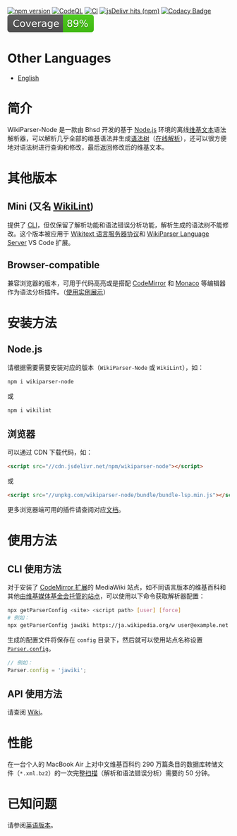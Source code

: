 [![npm version](https://badge.fury.io/js/wikiparser-node.svg)](https://www.npmjs.com/package/wikiparser-node)
[![CodeQL](https://github.com/bhsd-harry/wikiparser-node/actions/workflows/codeql.yml/badge.svg)](https://github.com/bhsd-harry/wikiparser-node/actions/workflows/codeql.yml)
[![CI](https://github.com/bhsd-harry/wikiparser-node/actions/workflows/node.js.yml/badge.svg)](https://github.com/bhsd-harry/wikiparser-node/actions/workflows/node.js.yml)
[![jsDelivr hits (npm)](https://img.shields.io/jsdelivr/npm/hm/wikiparser-node)](https://www.npmjs.com/package/wikiparser-node)
[![Codacy Badge](https://app.codacy.com/project/badge/Grade/a2fbe7641031451baca2947ae6d7891f)](https://app.codacy.com/gh/bhsd-harry/wikiparser-node/dashboard)
![Istanbul coverage](./coverage/badge.svg)

# Other Languages

- [English](./README.md)

# 简介

WikiParser-Node 是一款由 Bhsd 开发的基于 [Node.js](https://nodejs.org/) 环境的离线[维基文本](https://www.mediawiki.org/wiki/Wikitext)语法解析器，可以解析几乎全部的维基语法并生成[语法树](https://en.wikipedia.org/wiki/Abstract_syntax_tree)（[在线解析](https://bhsd-harry.github.io/wikiparser-node/#editor)），还可以很方便地对语法树进行查询和修改，最后返回修改后的维基文本。

# 其他版本

## Mini (又名 [WikiLint](https://www.npmjs.com/package/wikilint))

提供了 [CLI](https://en.wikipedia.org/wiki/Command-line_interface)，但仅保留了解析功能和语法错误分析功能，解析生成的语法树不能修改。这个版本被应用于 [Wikitext 语言服务器协议](https://www.npmjs.com/package/wikitext-lsp)和 [WikiParser Language Server](https://marketplace.visualstudio.com/items?itemName=Bhsd.vscode-extension-wikiparser) VS Code 扩展。

## Browser-compatible

兼容浏览器的版本，可用于代码高亮或是搭配 [CodeMirror](https://www.npmjs.com/package/@bhsd/codemirror-mediawiki) 和 [Monaco](https://www.npmjs.com/package/monaco-wiki) 等编辑器作为语法分析插件。（[使用实例展示](https://bhsd-harry.github.io/wikiparser-node)）

# 安装方法

## Node.js

请根据需要需要安装对应的版本（`WikiParser-Node` 或 `WikiLint`），如：

```sh
npm i wikiparser-node
```

或

```sh
npm i wikilint
```

## 浏览器

可以通过 CDN 下载代码，如：

```html
<script src="//cdn.jsdelivr.net/npm/wikiparser-node"></script>
```

或

```html
<script src="//unpkg.com/wikiparser-node/bundle/bundle-lsp.min.js"></script>
```

更多浏览器端可用的插件请查阅对应[文档](https://github.com/bhsd-harry/wikiparser-node/wiki/Browser)。

# 使用方法

## CLI 使用方法

对于安装了 [CodeMirror 扩展](https://mediawiki.org/wiki/Extension:CodeMirror)的 MediaWiki 站点，如不同语言版本的维基百科和其他[由维基媒体基金会托管的站点](https://meta.wikimedia.org/wiki/Special:SiteMatrix)，可以使用以下命令获取解析器配置：

```sh
npx getParserConfig <site> <script path> [user] [force]
# 例如：
npx getParserConfig jawiki https://ja.wikipedia.org/w user@example.net
```

生成的配置文件将保存在 `config` 目录下，然后就可以使用站点名称设置 [`Parser.config`](https://github.com/bhsd-harry/wikiparser-node/wiki/Parser#config)。

```javascript
// 例如：
Parser.config = 'jawiki';
```

## API 使用方法

请查阅 [Wiki](https://github.com/bhsd-harry/wikiparser-node/wiki)。

# 性能

在一台个人的 MacBook Air 上对中文维基百科约 290 万篇条目的数据库转储文件（`*.xml.bz2`）的一次完整[扫描](https://www.npmjs.com/package/lint-wiki-dumps)（解析和语法错误分析）需要约 50 分钟。

# 已知问题

请参阅[英语版本](./README.md#known-issues)。
